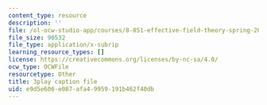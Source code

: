 ```yaml
---
content_type: resource
description: ''
file: /ol-ocw-studio-app/courses/8-851-effective-field-theory-spring-2013/e9d5e606e087afa49959191b462f40db_zqOoSBbcack.srt
file_size: 90532
file_type: application/x-subrip
learning_resource_types: []
license: https://creativecommons.org/licenses/by-nc-sa/4.0/
ocw_type: OCWFile
resourcetype: Other
title: 3play caption file
uid: e9d5e606-e087-afa4-9959-191b462f40db
---
```

